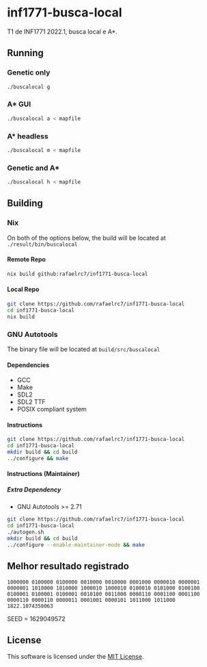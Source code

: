# inf1771-busca-local
T1 de INF1771 2022.1, busca local e A*.

## Running

### Genetic only
```sh
./buscalocal g
```

### A* GUI
```sh
./buscalocal a < mapfile
```

### A* headless
```sh
./buscalocal m < mapfile
```

### Genetic and A*
```sh
./buscalocal h < mapfile
```

## Building

### Nix

On both of the options below, the build will be located at ```./result/bin/buscalocal```

#### Remote Repo
```sh
nix build github:rafaelrc7/inf1771-busca-local
```

#### Local Repo
```sh
git clone https://github.com/rafaelrc7/inf1771-busca-local
cd inf1771-busca-local
nix build
```

### GNU Autotools
The binary file will be located at ```build/src/buscalocal```

#### Dependencies
- GCC
- Make
- SDL2
- SDL2 TTF
- POSIX compliant system

#### Instructions
```sh
git clone https://github.com/rafaelrc7/inf1771-busca-local
cd inf1771-busca-local
mkdir build && cd build
../configure && make
```

#### Instructions (Maintainer)
##### Extra Dependency
- GNU Autotools >= 2.71

```sh
git clone https://github.com/rafaelrc7/inf1771-busca-local
cd inf1771-busca-local
./autogen.sh
mkdir build && cd build
../configure --enable-maintainer-mode && make
```


## Melhor resultado registrado
```
1000000 0100000 0100000 0010000 0010000 0001000 0000010 0000001 0000001 1010000 1010000 1000010 1000010 0100010 0101000 0100100 0100001 0100001 0100001 0010100 0011000 0000110 0001100 0001100 0000110 0000110 0000011 0001001 0000101 1011000 1011000 	1822.1074358063
```
SEED = 1629049572


## License
This software is licensed under the [MIT License](/COPYING).

